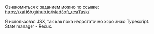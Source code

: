 Ознакомиться с заданием можно по ссылке:
https://xai169.github.io/MadSoft_testTask/

Я использовал JSX, так как пока недостаточно хоро знаю Typescript. State manager - Redux.